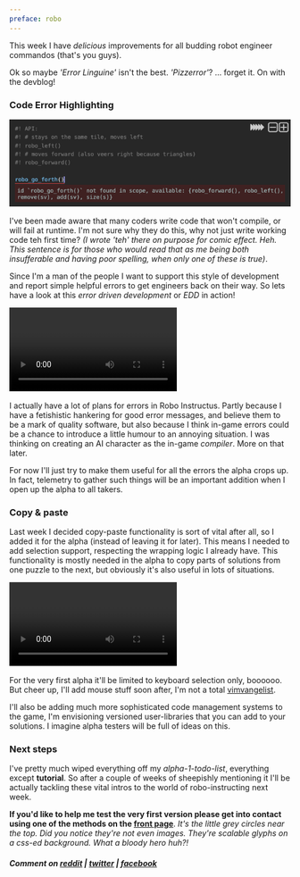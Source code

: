 ```yaml
---
preface: robo
---
```


This week I have *delicious* improvements for all budding robot engineer commandos (that's you guys).

Ok so maybe *'Error Linguine'* isn't the best. *'Pizzerror'*? ... forget it. On with the devblog!

### Code Error Highlighting
![](/assets/2017-09-15/error-screen.png "That's not what it's called. TERRIBLE")

I've been made aware that many coders write code that won't compile, or will fail at runtime. I'm not sure why they do this, why not just write working code teh first time? *(I wrote 'teh' there on purpose for comic effect. Heh. This sentence is for those who would read that as me being both insufferable and having poor spelling, when only one of these is true)*.

Since I'm a man of the people I want to support this style of development and report simple helpful errors to get engineers back on their way. So lets have a look at this *error driven development* or *EDD* in action!

<video src="/assets/2017-09-15/error-highlighting.mp4" controls loop autoplay></video>

I actually have a lot of plans for errors in Robo Instructus. Partly because I have a fetishistic hankering for good error messages, and believe them to be a mark of quality software, but also because I think in-game errors could be a chance to introduce a little humour to an annoying situation.
I was thinking on creating an AI character as the in-game *compiler*. More on that later.

For now I'll just try to make them useful for all the errors the alpha crops up. In fact, telemetry to gather such things will be an important addition when I open up the alpha to all takers.

### Copy & paste
Last week I decided copy-paste functionality is sort of vital after all, so I added it for the alpha (instead of leaving it for later).
This means I needed to add selection support, respecting the wrapping logic I already have.
This functionality is mostly needed in the alpha to copy parts of solutions from one puzzle to the next, but obviously it's also useful in lots of situations.

<video src="/assets/2017-09-15/select-copy-paste.mp4" controls loop autoplay></video>

For the very first alpha it'll be limited to keyboard selection only, boooooo. But cheer up, I'll add mouse stuff soon after, I'm not a total [vimvangelist](https://en.wikipedia.org/wiki/Vim_(text_editor)).

I'll also be adding much more sophisticated code management systems to the game, I'm envisioning versioned user-libraries that you can add to your solutions. I imagine alpha testers will be full of ideas on this.

### Next steps
I've pretty much wiped everything off my *alpha-1-todo-list*, everything except **tutorial**. So after a couple of weeks of sheepishly mentioning it I'll be actually tackling these vital intros to the world of robo-instructing next week.

**If you'd like to help me test the very first version please get into contact using one of the methods on the [front page](/)**.
*It's the little grey circles near the top. Did you notice they're not even images. They're scalable glyphs on a css-ed background. What a bloody hero huh?!*

##### Comment on [reddit](https://www.reddit.com/r/devblogs/comments/70ab0i/robo_instructus_copy_pasta_and_error_linguine/) | [twitter](https://twitter.com/alexbutlergames/status/908703198877224960) | [facebook](https://www.facebook.com/alexbutlergames/posts/1594003444020370)
